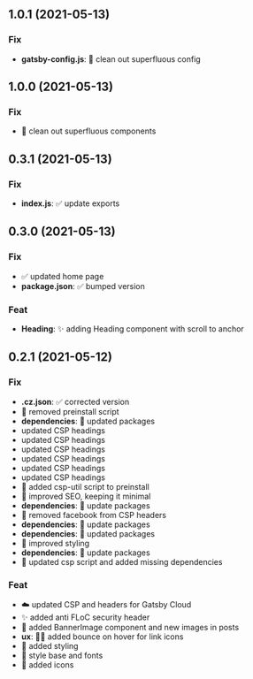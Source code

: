 ## 1.0.1 (2021-05-13)

### Fix

- **gatsby-config.js**: 🛁 clean out superfluous config

## 1.0.0 (2021-05-13)

### Fix

- 🛁 clean out superfluous components

## 0.3.1 (2021-05-13)

### Fix

- **index.js**: ✅ update exports

## 0.3.0 (2021-05-13)

### Fix

- ✅ updated home page
- **package.json**: ✅ bumped version

### Feat

- **Heading**: ✨ adding Heading component with scroll to anchor

## 0.2.1 (2021-05-12)

### Fix

- **.cz.json**: ✅ corrected version
- 🐞 removed preinstall script
- **dependencies**: 💫 updated packages
- updated CSP headings
- updated CSP headings
- updated CSP headings
- updated CSP headings
- updated CSP headings
- updated CSP headings
- 🔧 added csp-util script to preinstall
- 🤖 improved SEO, keeping it minimal
- **dependencies**: 💫 update packages
- 💫 removed facebook from CSP headers
- **dependencies**: 💫 update packages
- **dependencies**: 💫 updated packages
- 💄 improved styling
- **dependencies**: 💫 update packages
- 🐞 updated csp script and added missing dependencies

### Feat

- ☁️ updated CSP and headers for Gatsby Cloud
- ✨ added anti FLoC security header
- 📸 added BannerImage component and new images in posts
- **ux**: 🧑🏽 added bounce on hover for link icons
- 💄 added styling
- 💄 style base and fonts
- 💄 added icons
